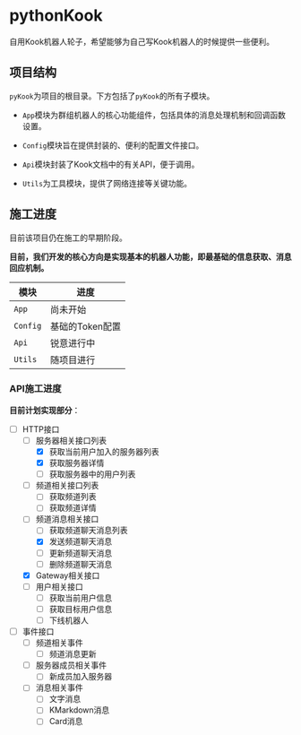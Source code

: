 # pythonKook
自用Kook机器人轮子，希望能够为自己写Kook机器人的时候提供一些便利。

## 项目结构

`pyKook`为项目的根目录。下方包括了`pyKook`的所有子模块。

- `App`模块为群组机器人的核心功能组件，包括具体的消息处理机制和回调函数设置。

- `Config`模块旨在提供封装的、便利的配置文件接口。

- `Api`模块封装了Kook文档中的有关API，便于调用。

- `Utils`为工具模块，提供了网络连接等关键功能。

## 施工进度

目前该项目仍在施工的早期阶段。

**目前，我们开发的核心方向是实现基本的机器人功能，即最基础的信息获取、消息回应机制。**

|模块| 进度         |
|---|------------|
|`App`| 尚未开始       |
|`Config`| 基础的Token配置 |
|`Api`| 锐意进行中      |
|`Utils`| 随项目进行      |

### API施工进度

**目前计划实现部分**：

- [ ] HTTP接口
  - [ ] 服务器相关接口列表
    - [x] 获取当前用户加入的服务器列表
    - [x] 获取服务器详情
    - [ ] 获取服务器中的用户列表
  - [ ] 频道相关接口列表
    - [ ] 获取频道列表
    - [ ] 获取频道详情
  - [ ] 频道消息相关接口
    - [ ] 获取频道聊天消息列表
    - [x] 发送频道聊天消息
    - [ ] 更新频道聊天消息
    - [ ] 删除频道聊天消息
  - [x] Gateway相关接口
  - [ ] 用户相关接口
    - [ ] 获取当前用户信息
    - [ ] 获取目标用户信息
    - [ ] 下线机器人

- [ ] 事件接口
  - [ ] 频道相关事件
    - [ ] 频道消息更新
  - [ ] 服务器成员相关事件
    - [ ] 新成员加入服务器
  - [ ] 消息相关事件
    - [ ] 文字消息
    - [ ] KMarkdown消息
    - [ ] Card消息